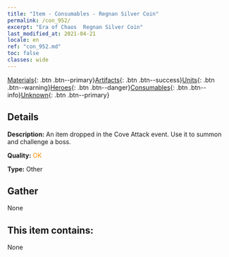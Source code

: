 ```yaml
---
title: "Item - Consumables - Regnan Silver Coin"
permalink: /con_952/
excerpt: "Era of Chaos  Regnan Silver Coin"
last_modified_at: 2021-04-21
locale: en
ref: "con_952.md"
toc: false
classes: wide
---
```

 [Materials](/Items/){: .btn .btn--primary}[Artifacts](/Items/Artifacts/){: .btn .btn--success}[Units](/Items/Units/){: .btn .btn--warning}[Heroes](/Items/Heroes/){: .btn .btn--danger}[Consumables](/Items/Consumables/){: .btn .btn--info}[Unknown](/Items/Unknown/){: .btn .btn--primary}

## Details
 **Description:** An item dropped in the Cove Attack event. Use it to summon and challenge a boss.

 **Quality:** <span style="color: #FF8C00">OK</span>

 **Type:** Other

## Gather

  None

## This item contains:

  None

